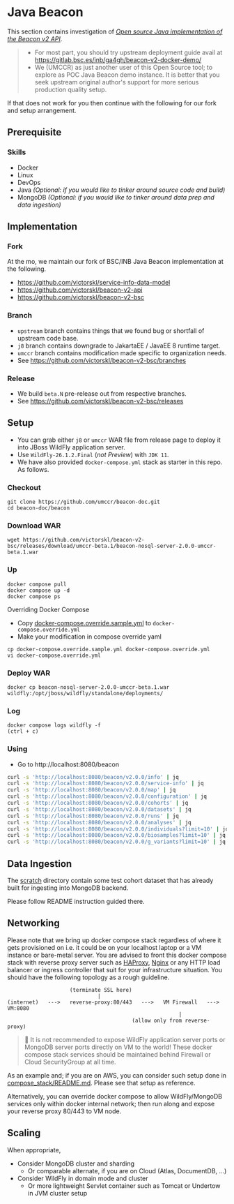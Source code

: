 # Java Beacon

This section contains investigation of [_Open source Java implementation of the Beacon v2 API_](https://doi.org/10.7490/f1000research.1118980.1).

> - For most part, you should try upstream deployment guide avail at https://gitlab.bsc.es/inb/ga4gh/beacon-v2-docker-demo/
> - We (UMCCR) as just another user of this Open Source tool; to explore as POC Java Beacon demo instance. It is better that you seek upstream original author's support for more serious production quality setup.

If that does not work for you then continue with the following for our fork and setup arrangement.

## Prerequisite

### Skills

- Docker
- Linux
- DevOps
- Java _(Optional: if you would like to tinker around source code and build)_
- MongoDB _(Optional: if you would like to tinker around data prep and data ingestion)_

## Implementation

### Fork

At the mo, we maintain our fork of BSC/INB Java Beacon implementation at the following.

- https://github.com/victorskl/service-info-data-model
- https://github.com/victorskl/beacon-v2-api
- https://github.com/victorskl/beacon-v2-bsc

### Branch

- `upstream` branch contains things that we found bug or shortfall of upstream code base.
- `j8` branch contains downgrade to JakartaEE / JavaEE 8 runtime target.
- `umccr` branch contains modification made specific to organization needs.
- See https://github.com/victorskl/beacon-v2-bsc/branches

### Release

- We build `beta.N` pre-release out from respective branches.
- See https://github.com/victorskl/beacon-v2-bsc/releases


## Setup

- You can grab either `j8` or `umccr` WAR file from release page to deploy it into JBoss WildFly application server.
- Use `WildFly-26.1.2.Final` (_not Preview_) with `JDK 11`.
- We have also provided `docker-compose.yml` stack as starter in this repo. As follows.

### Checkout

```
git clone https://github.com/umccr/beacon-doc.git
cd beacon-doc/beacon
```

### Download WAR

```
wget https://github.com/victorskl/beacon-v2-bsc/releases/download/umccr-beta.1/beacon-nosql-server-2.0.0-umccr-beta.1.war
```

### Up

```
docker compose pull
docker compose up -d
docker compose ps
```

Overriding Docker Compose

- Copy [docker-compose.override.sample.yml](docker-compose.override.sample.yml) to `docker-compose.override.yml`
- Make your modification in compose override yaml

```
cp docker-compose.override.sample.yml docker-compose.override.yml
vi docker-compose.override.yml
```

### Deploy WAR

```
docker cp beacon-nosql-server-2.0.0-umccr-beta.1.war wildfly:/opt/jboss/wildfly/standalone/deployments/
```

### Log

```
docker compose logs wildfly -f
(ctrl + c)
```

### Using

- Go to http://localhost:8080/beacon

```bash
curl -s 'http://localhost:8080/beacon/v2.0.0/info' | jq
curl -s 'http://localhost:8080/beacon/v2.0.0/service-info' | jq
curl -s 'http://localhost:8080/beacon/v2.0.0/map' | jq
curl -s 'http://localhost:8080/beacon/v2.0.0/configuration' | jq
curl -s 'http://localhost:8080/beacon/v2.0.0/cohorts' | jq
curl -s 'http://localhost:8080/beacon/v2.0.0/datasets' | jq
curl -s 'http://localhost:8080/beacon/v2.0.0/runs' | jq
curl -s 'http://localhost:8080/beacon/v2.0.0/analyses' | jq
curl -s 'http://localhost:8080/beacon/v2.0.0/individuals?limit=10' | jq
curl -s 'http://localhost:8080/beacon/v2.0.0/biosamples?limit=10' | jq
curl -s 'http://localhost:8080/beacon/v2.0.0/g_variants?limit=10' | jq
```

## Data Ingestion

The [scratch](scratch) directory contain some test cohort dataset that has already built for ingesting into MongoDB backend.

Please follow README instruction guided there.

## Networking

Please note that we bring up docker compose stack regardless of where it gets provisioned on i.e. it could be on your localhost laptop or a VM instance or bare-metal server. You are advised to front this docker compose stack with reverse proxy server such as [HAProxy](http://www.haproxy.org), [Nginx](https://nginx.org/en/) or any HTTP load balancer or ingress controller that suit for your infrastructure situation. You should have the following topology as a rough guideline.

```
                    (terminate SSL here)
                             |
(internet)   --->   reverse-proxy:80/443   --->   VM Firewall   --->   VM:8080
                                                       |
                                        (allow only from reverse-proxy)
```

> 🛑 It is not recommended to expose WildFly application server ports or MongoDB server ports directly on VM to the world! These docker compose stack services should be maintained behind Firewall or Cloud SecurityGroup at all time.

As an example and; if you are on AWS, you can consider such setup done in [compose_stack/README.md](../compose_stack). Please see that setup as reference. 

Alternatively, you can override docker compose to allow WildFly/MongoDB services only within docker internal network; then run along and expose your reverse proxy 80/443 to VM node.


## Scaling

When appropriate,

- Consider MongoDB cluster and sharding
  - Or comparable alternate, if you are on Cloud (Atlas, DocumentDB, ...)
- Consider WildFly in domain mode and cluster 
  - Or more lightweight Servlet container such as Tomcat or Undertow in JVM cluster setup
